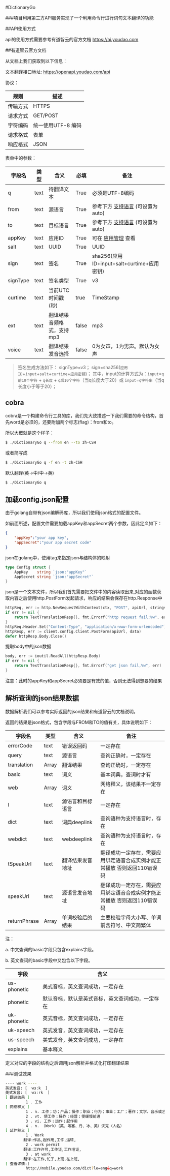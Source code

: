 #DictionaryGo

###项目利用第三方API服务实现了一个利用命令行进行词句文本翻译的功能

##API使用方式

api的使用方式需要参考有道智云的官方文档
https://ai.youdao.com

##有道智云官方文档

从文档上我们获取到以下信息：

文本翻译接口地址: https://openapi.youdao.com/api

协议：

| 规则     | 描述               |
| -------- | ------------------ |
| 传输方式 | HTTPS              |
| 请求方式 | GET/POST           |
| 字符编码 | 统一使用UTF-8 编码 |
| 请求格式 | 表单               |
| 响应格式 | JSON               |

表单中的参数：

| 字段名   | 类型 | 含义                      | 必填  | 备注                                                         |
| -------- | ---- | ------------------------- | ----- | ------------------------------------------------------------ |
| q        | text | 待翻译文本                | True  | 必须是UTF-8编码                                              |
| from     | text | 源语言                    | True  | 参考下方 [支持语言](https://ai.youdao.com/DOCSIRMA/html/自然语言翻译/API文档/文本翻译服务/文本翻译服务-API文档.html#section-9) (可设置为auto) |
| to       | text | 目标语言                  | True  | 参考下方 [支持语言](https://ai.youdao.com/DOCSIRMA/html/自然语言翻译/API文档/文本翻译服务/文本翻译服务-API文档.html#section-9) (可设置为auto) |
| appKey   | text | 应用ID                    | True  | 可在 [应用管理](https://ai.youdao.com/appmgr.s) 查看         |
| salt     | text | UUID                      | True  | UUID                                                         |
| sign     | text | 签名                      | True  | sha256(应用ID+input+salt+curtime+应用密钥)                   |
| signType | text | 签名类型                  | True  | v3                                                           |
| curtime  | text | 当前UTC时间戳(秒)         | true  | TimeStamp                                                    |
| ext      | text | 翻译结果音频格式，支持mp3 | false | mp3                                                          |
| voice    | text | 翻译结果发音选择          | false | 0为女声，1为男声。默认为女声                                 |

> 签名生成方法如下：
> signType=v3；
> sign=sha256(`应用ID`+`input`+`salt`+`curtime`+`应用密钥`)；
> 其中，input的计算方式为：`input`=`q前10个字符` + `q长度` + `q后10个字符`（当q长度大于20）或 `input`=`q字符串`（当q长度小于等于20）；
## cobra

cobra是一个构建命令行工具的库，我们先大致描述一下我们需要的命令结构，首先word是必须的，还要附加两个标志(flag)：from和to。

所以大概就是这个样子：

```bash
$ ./DictionaryGo q --from en --to zh-CSH
```

或者简写成

```bash
$ ./DictionaryGo q -f en -t zh-CSH
```
默认翻译(英->中/中->英)
```bash
$ ./DictionaryGo q 
```

## 加载config.json配置

由于golang自带有json编解码库，所以我们使用json格式的配置文件。

如前面所述，配置文件需要加载appKey和appSecret两个参数，因此定义如下：

```json
{
    "appKey":"your app key",
    "appSecret":"your app secret code"
}
```

json在golang中，使用tag来指定json与结构体的映射

```go
type Config struct {
	AppKey    string `json:"appKey"`
	AppSecret string `json:"appSecret"`
}
```

json是一个文本文件，所以我们首先需要把文件中的内容读取出来,对应的函数获取内容之后使用http.PostForm发起请求，响应的结果会保存在http.Response中

```go
httpReq, err := http.NewRequestWithContext(ctx, "POST", apiUrl, strings.NewReader(data.Encode()))
if err != nil {
    return TextTranslationResp{}, fmt.Errorf("http request fail:%w", err)
}
httpReq.Header.Set("Content-Type", "application/x-www-form-urlencoded")
httpResp, err := client.config.Client.PostForm(apiUrl, data)
defer httpResp.Body.Close()
```

提取body中的json数据

```go
body, err := ioutil.ReadAll(httpResp.Body)
if err != nil {
    return TextTranslationResp{}, fmt.Errorf("get json fail,%w", err)
}
```

注意：此时的appKey和appSecret必须要是有效的值，否则无法得到想要的结果
## 解析查询的json结果数据

数据解析我们可以参考实际返回的json结果和有道智云的文档说明。

返回的结果是json格式，包含字段与FROM和TO的值有关，具体说明如下：

| 字段名       | 类型  | 含义             | 备注                                                         |
| ------------ | ----- | ---------------- | ------------------------------------------------------------ |
| errorCode    | text  | 错误返回码       | 一定存在                                                     |
| query        | text  | 源语言           | 查询正确时，一定存在                                         |
| translation  | Array | 翻译结果         | 查询正确时，一定存在                                         |
| basic        | text  | 词义             | 基本词典，查词时才有                                         |
| web          | Array | 词义             | 网络释义，该结果不一定存在                                   |
| l            | text  | 源语言和目标语言 | 一定存在                                                     |
| dict         | text  | 词典deeplink     | 查询语种为支持语言时，存在                                   |
| webdict      | text  | webdeeplink      | 查询语种为支持语言时，存在                                   |
| tSpeakUrl    | text  | 翻译结果发音地址 | 翻译成功一定存在，需要应用绑定语音合成实例才能正常播放 否则返回110错误码 |
| speakUrl     | text  | 源语言发音地址   | 翻译成功一定存在，需要应用绑定语音合成实例才能正常播放 否则返回110错误码 |
| returnPhrase | Array | 单词校验后的结果 | 主要校验字母大小写、单词前含符号、中文简繁体                 |

注：

a. 中文查词的basic字段只包含explains字段。

b. 英文查词的basic字段中又包含以下字段。

| 字段        | 含义                                             |
| ----------- | ------------------------------------------------ |
| us-phonetic | 美式音标，英文查词成功，一定存在                 |
| phonetic    | 默认音标，默认是英式音标，英文查词成功，一定存在 |
| uk-phonetic | 英式音标，英文查词成功，一定存在                 |
| uk-speech   | 英式发音，英文查词成功，一定存在                 |
| us-speech   | 美式发音，英文查词成功，一定存在                 |
| explains    | 基本释义                               

定义对应的字段的结构之后调用json解析并格式化打印翻译结果

###测试效果
```bash
---- work ----
英式发音: [  wɜːk  ]
美式发音: [  wɜːrk  ]
[ 翻译结果 ]
         1 . 工作
[ 网络释义 ]
         1 . n. 工作；功；产品；操作；职业；行为；事业；工厂；著作；文学、音乐或艺术作品
         2 . vt. 使工作；操作；经营；使缓慢前进
         3 . vi. 工作；运作；起作用
         4 . n. （Work）（英、埃塞、丹、冰、美）沃克（人名）
[ 延伸释义 ]
         1 . Work
        翻译:作品,起作用,工件,运转,
         2 . work permit
        翻译:工作许可,工作证,工作准证,
         3 . at work
        翻译:在工作,忙于,上班,在上班,
[ 查看详情:]
         http://mobile.youdao.com/dict?le=eng&q=work
```
